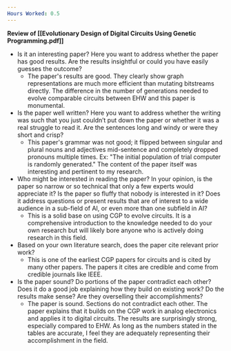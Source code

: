 ```yaml
---
Hours Worked: 0.5
---
```

**Review of [[Evolutionary Design of Digital Circuits Using Genetic Programming.pdf]]**

- Is it an interesting paper? Here you want to address whether the paper has good results. Are the results insightful or could you have easily guesses the outcome?
	- The paper's results are good. They clearly show graph representations are much more efficient than mutating bitstreams directly. The difference in the number of generations needed to evolve comparable circuits between EHW and this paper is monumental.
- Is the paper well written? Here you want to address whether the writing was such that you just couldn’t put down the paper or whether it was a real struggle to read it. Are the sentences long and windy or were they short and crisp?
	- This paper's grammar was not good; it flipped between singular and plural nouns and adjectives mid-sentence and completely dropped pronouns multiple times. Ex: "The initial population of trial computer is randomly generated." The content of the paper itself was interesting and pertinent to my research.
- Who might be interested in reading the paper? In your opinion, is the paper so narrow or so technical that only a few experts would appreciate it? Is the paper so fluffy that nobody is interested in it? Does it address questions or present results that are of interest to a wide audience in a sub-field of AI, or even more than one subfield in AI?
	- This is a solid base on using CGP to evolve circuits. It is a comprehensive introduction to the knowledge needed to do your own research but will likely bore anyone who is actively doing research in this field.
- Based on your own literature search, does the paper cite relevant prior work?
	- This is one of the earliest CGP papers for circuits and is cited by many other papers. The papers it cites are credible and come from credible journals like IEEE.
- Is the paper sound? Do portions of the paper contradict each other? Does it do a good job explaining how they build on existing work? Do the results make sense? Are they overselling their accomplishments?
	- The paper is sound. Sections do not contradict each other. The paper explains that it builds on the CGP work in analog electronics and applies it to digital circuits. The results are surprisingly strong, especially compared to EHW. As long as the numbers stated in the tables are accurate, I feel they are adequately representing their accomplishment in the field.